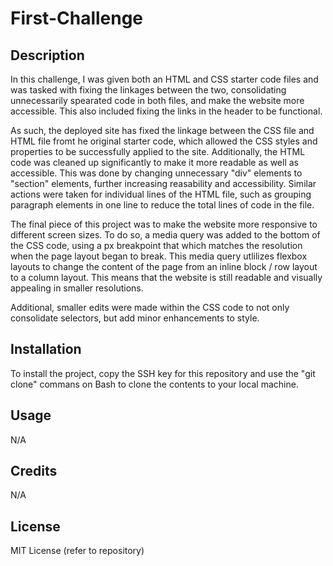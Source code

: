 # First-Challenge

## Description
In this challenge, I was given both an HTML and CSS starter code files and was tasked with fixing the linkages between the two, consolidating unnecessarily spearated code in both files, and make the website more accessible. This also included fixing the links in the header to be functional. 

As such, the deployed site has fixed the linkage between the CSS file and HTML file fromt he original starter code, which allowed the CSS styles and properties to be successfully applied to the site. Additionally, the HTML code was cleaned up significantly to make it more readable as well as accessible. This was done by changing unnecessary "div" elements to "section" elements, further increasing reasability and accessibility. Similar actions were taken for individual lines of the HTML file, such as grouping paragraph elements in one line to reduce the total lines of code in the file.

The final piece of this project was to make the website more responsive to different screen sizes. To do so, a media query was added to the bottom of the CSS code, using a px breakpoint that which matches the resolution when the page layout began to break. This media query utlilizes flexbox layouts to change the content of the page from an inline block / row layout to a column layout. This means that the website is still readable and visually appealing in smaller resolutions. 

Additional, smaller edits were made within the CSS code to not only consolidate selectors, but add minor enhancements to style.

## Installation
To install the project, copy the SSH key for this repository and use the "git clone" commans on Bash to clone the contents to your local machine.

## Usage
N/A

## Credits
N/A

## License
MIT License (refer to repository)

